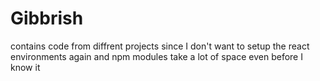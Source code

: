 # Gibbrish

contains code from diffrent projects since I don't want to setup the react environments again and npm modules take a lot of space even before I know it
